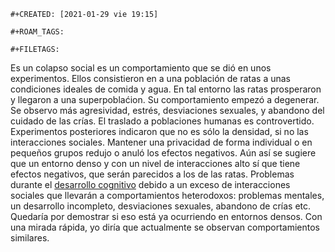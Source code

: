 ```{=org}
#+CREATED: [2021-01-29 vie 19:15]
```
```{=org}
#+ROAM_TAGS:  
```
```{=org}
#+FILETAGS: 
```
Es un colapso social es un comportamiento que se dió en unos
experimentos. Ellos consistieron en a una población de ratas a unas
condiciones ideales de comida y agua. En tal entorno las ratas
prosperaron y llegaron a una superpoblaćion. Su comportamiento empezó a
degenerar. Se observo más agresividad, estrés, desviaciones sexuales, y
abandono del cuidado de las crías. El traslado a poblaciones humanas es
controvertido. Experimentos posteriores indicaron que no es sólo la
densidad, si no las interacciones sociales. Mantener una privacidad de
forma individual o en pequeños grupos redujo o anuló los efectos
negativos. Aún así se sugiere que un entorno denso y con un nivel de
interacciones alto sí que tiene efectos negativos, que serán parecidos a
los de las ratas. Problemas durante el [desarrollo
cognitivo](202011201534-teoria_del_desarrollo_cognitivo.org) debido a un
exceso de interacciones sociales que llevarán a comportamientos
heterodoxos: problemas mentales, un desarrollo incompleto, desviaciones
sexuales, abandono de crías etc. Quedaría por demostrar si eso está ya
ocurriendo en entornos densos. Con una mirada rápida, yo diría que
actualmente se observan comportamientos similares.
